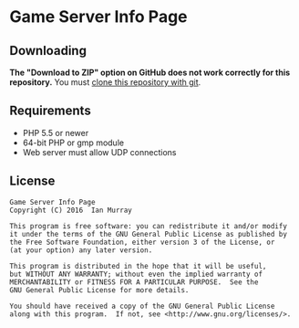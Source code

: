 # Game Server Info Page
## Downloading
**The "Download to ZIP" option on GitHub does not work correctly for this repository.** You must [clone this repository with git](https://help.github.com/articles/cloning-a-repository/).

## Requirements
* PHP 5.5 or newer
* 64-bit PHP or gmp module
* Web server must allow UDP connections

## License
    Game Server Info Page
    Copyright (C) 2016  Ian Murray

    This program is free software: you can redistribute it and/or modify
    it under the terms of the GNU General Public License as published by
    the Free Software Foundation, either version 3 of the License, or
    (at your option) any later version.

    This program is distributed in the hope that it will be useful,
    but WITHOUT ANY WARRANTY; without even the implied warranty of
    MERCHANTABILITY or FITNESS FOR A PARTICULAR PURPOSE.  See the
    GNU General Public License for more details.

    You should have received a copy of the GNU General Public License
    along with this program.  If not, see <http://www.gnu.org/licenses/>.